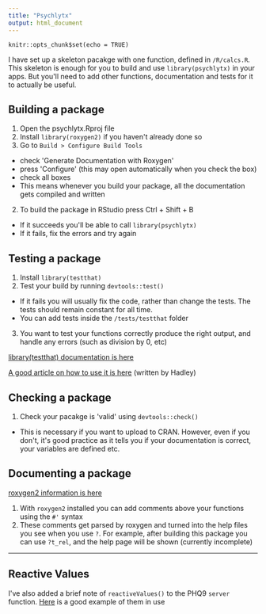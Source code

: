 ```yaml
---
title: "Psychlytx"
output: html_document
---
```


```{r setup, include=FALSE}
knitr::opts_chunk$set(echo = TRUE)
```


I have set up a skeleton pacakge with one function, defined in `/R/calcs.R`. This skeleton is enough for you to build and use `library(psychlytx)` in your apps. But you'll need to add other functions, documentation and tests for it to actually be useful.

## Building a package

1. Open the psychlytx.Rproj file
2. Install `library(roxygen2)` if you haven't already done so
3. Go to `Build > Configure Build Tools` 
  - check 'Generate Documentation with Roxygen'
  - press 'Configure' (this may open automatically when you check the box)
  - check all boxes
  - This means whenever you build your package, all the documentation gets compiled and written
2. To build the package in RStudio press Ctrl + Shift + B
  - If it succeeds you'll be able to call `library(psychlytx)`
  - If it fails, fix the errors and try again
  
## Testing a package

1. Install `library(testthat)` 
2. Test your build by running `devtools::test()`
  - If it fails you will usually fix the code, rather than change the tests. The tests should remain constant for all time.
  - You can add tests inside the `/tests/testthat` folder
3. You want to test your functions correctly produce the right output, and handle any errors (such as division by 0, etc)  

[library(testthat) documentation is here](https://testthat.r-lib.org/)

[A good article on how to use it is here](http://r-pkgs.had.co.nz/tests.html) (written by Hadley)
  
## Checking a package

1. Check your pacakge is 'valid' using `devtools::check()`
  - This is necessary if you want to upload to CRAN. However, even if you don't, it's good practice as it tells you if your documentation is correct, your variables are defined etc.

## Documenting a package

[roxygen2 information is here](https://cran.r-project.org/web/packages/roxygen2/vignettes/roxygen2.html)

1. With `roxygen2` installed you can add comments above your functions using the `#'` syntax
2. These comments get parsed by roxygen and turned into the help files you see when you use `?`. For example, after building this package you can use `?t_rel`, and the help page will be shown (currently incomplete)


---

## Reactive Values

I've also added a brief note of `reactiveValues()` to the PHQ9 `server` function. [Here](https://riptutorial.com/shiny/example/32342/reactivevalues) is a good example of them in use





